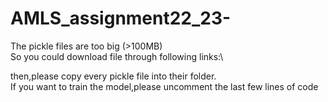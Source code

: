 # AMLS_assignment22_23-
The pickle files are too big (>100MB)\
So you could download file through following links:\

then,please copy every pickle file into their folder.\
If you want to train the model,please uncomment the last few lines of code

